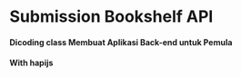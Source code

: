 # Submission Bookshelf API
#### Dicoding class Membuat Aplikasi Back-end untuk Pemula
#### With hapijs
